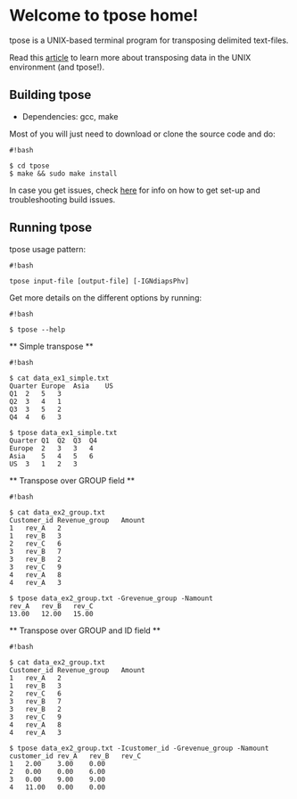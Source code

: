 # Welcome to tpose home! #

tpose is a UNIX-based terminal program for transposing delimited text-files.

Read this [article](http://jonathansacramento.com/papers/on_transposing_data.pdf) to learn more about transposing data in the UNIX environment (and tpose!).

## Building tpose ##

* Dependencies: gcc, make

Most of you will just need to download or clone the source code and do:

```
#!bash

$ cd tpose
$ make && sudo make install
```
In case you get issues, check [here](https://bitbucket.org/jmsmistral/tpose/wiki/Home) for info on how to get set-up and troubleshooting build issues.

## Running tpose ##

tpose usage pattern:
```
#!bash

tpose input-file [output-file] [-IGNdiapsPhv]
```
Get more details on the different options by running:
```
#!bash

$ tpose --help
```

** Simple transpose **
```
#!bash

$ cat data_ex1_simple.txt
Quarter	Europe	Asia	US
Q1	2	5	3
Q2	3	4	1
Q3	3	5	2
Q4	4	6	3

$ tpose data_ex1_simple.txt
Quarter	Q1	Q2	Q3	Q4
Europe	2	3	3	4
Asia	5	4	5	6
US	3	1	2	3

```

** Transpose over GROUP field **
```
#!bash

$ cat data_ex2_group.txt
Customer_id	Revenue_group	Amount
1	rev_A	2
1	rev_B	3
2	rev_C	6
3	rev_B	7
3	rev_B	2
3	rev_C	9
4	rev_A	8
4	rev_A	3

$ tpose data_ex2_group.txt -Grevenue_group -Namount
rev_A	rev_B	rev_C
13.00	12.00	15.00
```

** Transpose over GROUP and ID field **
```
#!bash

$ cat data_ex2_group.txt
Customer_id	Revenue_group	Amount
1	rev_A	2
1	rev_B	3
2	rev_C	6
3	rev_B	7
3	rev_B	2
3	rev_C	9
4	rev_A	8
4	rev_A	3

$ tpose data_ex2_group.txt -Icustomer_id -Grevenue_group -Namount
customer_id	rev_A	rev_B	rev_C
1	2.00	3.00	0.00
2	0.00	0.00	6.00
3	0.00	9.00	9.00
4	11.00	0.00	0.00
```